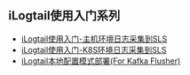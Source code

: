 ## iLogtail使用入门系列
  - [iLogtail使用入门-主机环境日志采集到SLS](./How-to-setup-on-host.md)
  - [iLogtail使用入门-K8S环境日志采集到SLS](./How-to-setup-in-k8s-environment.md)
  - [iLogtail本地配置模式部署(For Kafka Flusher)](./How-to-local-deploy.md)
  